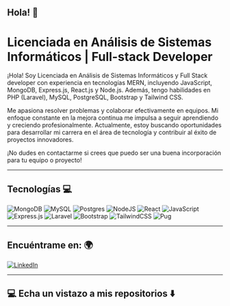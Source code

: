 ## Hola! 👋
                                                                                            
# Licenciada en Análisis de Sistemas Informáticos | Full-stack Developer

¡Hola! Soy Licenciada en Análisis de Sistemas Informáticos y Full Stack developer con experiencia en tecnologías MERN, incluyendo JavaScript, MongoDB, Express.js, React.js y Node.js. Además, tengo habilidades en PHP (Laravel), MySQL, PostgreSQL, Bootstrap y Tailwind CSS.

Me apasiona resolver problemas y colaborar efectivamente en equipos. Mi enfoque constante en la mejora continua me impulsa a seguir aprendiendo y creciendo profesionalmente. Actualmente, estoy buscando oportunidades para desarrollar mi carrera en el área de tecnología y contribuir al éxito de proyectos innovadores.

¡No dudes en contactarme si crees que puedo ser una buena incorporación para tu equipo o proyecto!
_________________________________________________________________________________________________________________________________________________________________________________________________________________

## Tecnologías 💻
![MongoDB](https://img.shields.io/badge/MongoDB-%234ea94b.svg?style=for-the-badge&logo=mongodb&logoColor=white) ![MySQL](https://img.shields.io/badge/mysql-4479A1.svg?style=for-the-badge&logo=mysql&logoColor=white) ![Postgres](https://img.shields.io/badge/postgres-%23316192.svg?style=for-the-badge&logo=postgresql&logoColor=white) ![NodeJS](https://img.shields.io/badge/node.js-6DA55F?style=for-the-badge&logo=node.js&logoColor=white) ![React](https://img.shields.io/badge/react-%2320232a.svg?style=for-the-badge&logo=react&logoColor=%2361DAFB) ![JavaScript](https://img.shields.io/badge/javascript-%23323330.svg?style=for-the-badge&logo=javascript&logoColor=%23F7DF1E) 	![Express.js](https://img.shields.io/badge/express.js-%23404d59.svg?style=for-the-badge&logo=express&logoColor=%2361DAFB) ![Laravel](https://img.shields.io/badge/laravel-%23FF2D20.svg?style=for-the-badge&logo=laravel&logoColor=white) ![Bootstrap](https://img.shields.io/badge/bootstrap-%238511FA.svg?style=for-the-badge&logo=bootstrap&logoColor=white) ![TailwindCSS](https://img.shields.io/badge/tailwindcss-%2338B2AC.svg?style=for-the-badge&logo=tailwind-css&logoColor=white) ![Pug](https://img.shields.io/badge/Pug-FFF?style=for-the-badge&logo=pug&logoColor=A86454)

_________________________________________________________________________________________________________________________________________________________________________________________________________________
## Encuéntrame en: 🌍
[![LinkedIn](https://img.shields.io/badge/linkedin-%230077B5.svg?style=for-the-badge&logo=linkedin&logoColor=white)](https://www.linkedin.com/in/sara-armoa/)  
_________________________________________________________________________________________________________________________________________________________________________________________________________________

## 💻 Echa un vistazo a mis repositorios ⬇️


